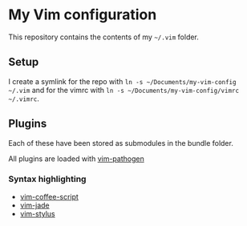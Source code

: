 # My Vim configuration

This repository contains the contents of my `~/.vim` folder.


## Setup

I create a symlink for the repo with `ln -s ~/Documents/my-vim-config ~/.vim`
and for the vimrc with `ln -s ~/Documents/my-vim-config/vimrc ~/.vimrc`.


## Plugins

Each of these have been stored as submodules in the bundle folder.

All plugins are loaded with [vim-pathogen](https://github.com/tpope/vim-pathogen)


### Syntax highlighting

- [vim-coffee-script](https://github.com/kchmck/vim-coffee-script)
- [vim-jade](https://github.com/digitaltoad/vim-jade)
- [vim-stylus](https://github.com/wavded/vim-stylus)
